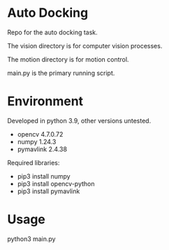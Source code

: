 # Auto Docking

Repo for the auto docking task.

The vision directory is for computer vision processes.

The motion directory is for motion control.

main.py is the primary running script.

# Environment

Developed in python 3.9, other versions untested.
- opencv 4.7.0.72
- numpy 1.24.3
- pymavlink 2.4.38

Required libraries:
- pip3 install numpy
- pip3 install opencv-python
- pip3 install pymavlink

# Usage

python3 main.py
